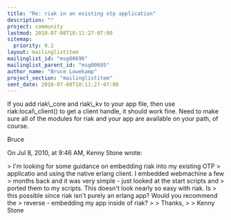 ```yaml
---
title: "Re: riak in an existing otp application"
description: ""
project: community
lastmod: 2010-07-08T10:11:27-07:00
sitemap:
  priority: 0.2
layout: mailinglistitem
mailinglist_id: "msg00696"
mailinglist_parent_id: "msg00695"
author_name: "Bruce Lowekamp"
project_section: "mailinglistitem"
sent_date: 2010-07-08T10:11:27-07:00
---
```



If you add riak\\_core and riak\\_kv to your app file, then use riak:local\\_client() 
to get a client handle, it should work fine. Need to make sure all of the 
modules for riak and your app are available on your path, of course.

Bruce

On Jul 8, 2010, at 9:46 AM, Kenny Stone wrote:

&gt; I'm looking for some guidance on embedding riak into my existing OTP 
&gt; applicatio and using the native erlang client. I embedded webmachine a few 
&gt; months back and it was very simple - just looked at the start scripts and 
&gt; ported them to my scripts. This doesn't look nearly so easy with riak. Is 
&gt; this possible since riak isn't purely an erlang app? Would you recommend the 
&gt; reverse - embedding my app inside of riak?
&gt; 
&gt; Thanks,
&gt; 
&gt; Kenny Stone

